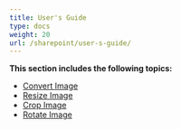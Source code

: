 ```yaml
---
title: User's Guide
type: docs
weight: 20
url: /sharepoint/user-s-guide/
---
```


**This section includes the following topics:**
- [Convert Image](/imaging/sharepoint/convert-image/)
- [Resize Image](/imaging/sharepoint/resize-image/)
- [Crop Image](/imaging/sharepoint/crop-image/)
- [Rotate Image](/imaging/sharepoint/rotate-image/)
